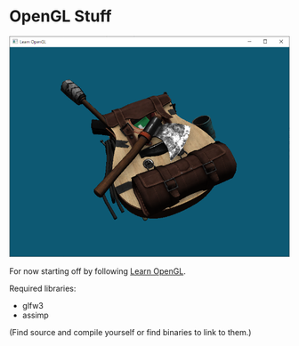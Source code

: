 # OpenGL Stuff


![](./docs/images/capture.png)

For now starting off by following [Learn OpenGL](https://learnopengl.com/).

Required libraries:
- glfw3
- assimp

(Find source and compile yourself or find binaries to link to them.)
